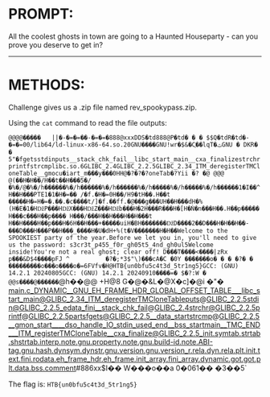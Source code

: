 # PROMPT:

All the coolest ghosts in town are going to a Haunted Houseparty - can you prove you deserve to get in?

---

# METHODS:

Challenge gives us a .zip file named rev_spookypass.zip.

Using the `cat` command to read the file outputs:

`@@@@�����   ||�-�=�=��-�=�=�888@xxxDDS�td888@P�td� � � $$Q�tdR�td�-�=�=00/lib64/ld-linux-x86-64.so.20GNU����GNU!wr�$&�C֛��lqT�ݑGNU
                                                  �
DKR� � 5"�fgetsstdinputs__stack_chk_fail__libc_start_main__cxa_finalizestrchrprintfstrcmplibc.so.6GLIBC_2.4GLIBC_2.2.5GLIBC_2.34_ITM_deregisterTMCloneTable__gmocu�iart_m���y���0HH@�?�?�?oneTab�?Yii
�?
  �@
    @@@ @(��H�H��/H��t��H���5�/�%�/@�%�/h������%�/h������%�/h������%�/h�����%�/h�����%�/h������1�I��^H��H���PTE1�1�H�=��
                                        /�f.�H�=0H��/H9�tH��.H��t	�����H�=H�=�.��.�c����t/]�f.��ff.�@���g���UH��H���dH�%(H�E�1�HǅP���HǅX���HǅZ���Hǅb���H�2H���R���H�[H�Ǹ�n���H��.H��p�����H���c���H��p����
H���/���H��H���H��H���t
H��H����H��p���H�6H��H���+�����uiH�BH�������ǅD����2��D���H�H��H��-���D���H���P��H���_����H�U�dH+%(t�V�������H�H��Welcome to the SPOOKIEST party of the year.Before we let you in, you'll need to give us the password: s3cr3t_p455_f0r_gh05t5_4nd_gh0ul5Welcome inside!You're not a real ghost; clear off! D���T����<����|zRx
                                                                            p���&D$4����pFJ
^          �?�;*3$"\)���cA�C
�0Y
�������o� �
�
 �?� �	���������o���o����o�=6FVfv�H@HTB{un0bfu5c4t3d_5tr1ng5}GCC: (GNU) 14.2.1 20240805GCC: (GNU) 14.2.1 20240910����=� $�?:W � @@s����@������`@h��@@	 +H@8 G�@�&L�@X�c]�@i �"�
                 main.c_DYNAMIC__GNU_EH_FRAME_HDR_GLOBAL_OFFSET_TABLE___libc_start_main@GLIBC_2.34_ITM_deregisterTMCloneTableputs@GLIBC_2.2.5stdin@GLIBC_2.2.5_edata_fini__stack_chk_fail@GLIBC_2.4strchr@GLIBC_2.2.5printf@GLIBC_2.2.5partsfgets@GLIBC_2.2.5__data_startstrcmp@GLIBC_2.2.5__gmon_start____dso_handle_IO_stdin_used_end__bss_startmain__TMC_END___ITM_registerTMCloneTable__cxa_finalize@GLIBC_2.2.5_init.symtab.strtab.shstrtab.interp.note.gnu.property.note.gnu.build-id.note.ABI-tag.gnu.hash.dynsym.dynstr.gnu.version.gnu.version_r.rela.dyn.rela.plt.init.text.fini.rodata.eh_frame_hdr.eh_frame.init_array.fini_array.dynamic.got.got.plt.data.bss.comment#886xx$I�� W���o��a
0�061�� �3��5`

The flag is: `HTB{un0bfu5c4t3d_5tr1ng5}`

